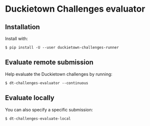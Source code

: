 # Duckietown Challenges evaluator

## Installation

Install with:

    $ pip install -U --user duckietown-challenges-runner
  
## Evaluate remote submission

Help evaluate the Duckietown challenges by running:

    $ dt-challenges-evaluator --continuous
  
## Evaluate locally 

You can also specify a specific submission:

    $ dt-challenges-evaluate-local
    

